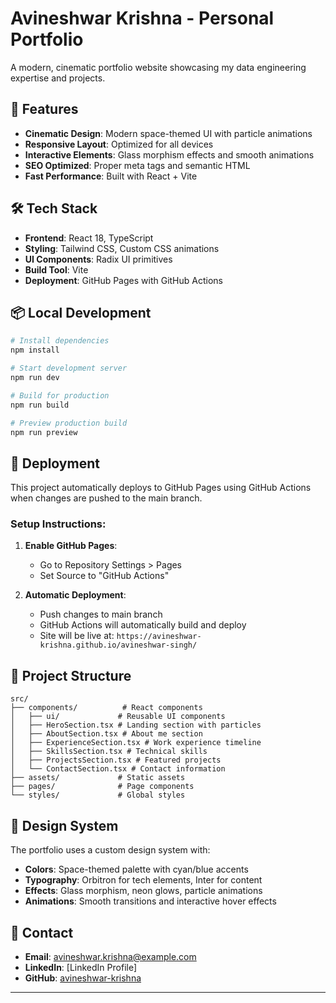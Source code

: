 # Avineshwar Krishna - Personal Portfolio

A modern, cinematic portfolio website showcasing my data engineering expertise and projects.

## 🚀 Features

- **Cinematic Design**: Modern space-themed UI with particle animations
- **Responsive Layout**: Optimized for all devices
- **Interactive Elements**: Glass morphism effects and smooth animations
- **SEO Optimized**: Proper meta tags and semantic HTML
- **Fast Performance**: Built with React + Vite

## 🛠️ Tech Stack

- **Frontend**: React 18, TypeScript
- **Styling**: Tailwind CSS, Custom CSS animations
- **UI Components**: Radix UI primitives
- **Build Tool**: Vite
- **Deployment**: GitHub Pages with GitHub Actions

## 📦 Local Development

```bash
# Install dependencies
npm install

# Start development server
npm run dev

# Build for production
npm run build

# Preview production build
npm run preview
```

## 🚀 Deployment

This project automatically deploys to GitHub Pages using GitHub Actions when changes are pushed to the main branch.

### Setup Instructions:

1. **Enable GitHub Pages**:
   - Go to Repository Settings > Pages
   - Set Source to "GitHub Actions"

2. **Automatic Deployment**:
   - Push changes to main branch
   - GitHub Actions will automatically build and deploy
   - Site will be live at: `https://avineshwar-krishna.github.io/avineshwar-singh/`

## 📂 Project Structure

```
src/
├── components/          # React components
│   ├── ui/             # Reusable UI components
│   ├── HeroSection.tsx # Landing section with particles
│   ├── AboutSection.tsx # About me section
│   ├── ExperienceSection.tsx # Work experience timeline
│   ├── SkillsSection.tsx # Technical skills
│   ├── ProjectsSection.tsx # Featured projects
│   └── ContactSection.tsx # Contact information
├── assets/             # Static assets
├── pages/              # Page components
└── styles/             # Global styles
```

## 🎨 Design System

The portfolio uses a custom design system with:
- **Colors**: Space-themed palette with cyan/blue accents
- **Typography**: Orbitron for tech elements, Inter for content
- **Effects**: Glass morphism, neon glows, particle animations
- **Animations**: Smooth transitions and interactive hover effects

## 📧 Contact

- **Email**: avineshwar.krishna@example.com
- **LinkedIn**: [LinkedIn Profile]
- **GitHub**: [avineshwar-krishna](https://github.com/avineshwar-krishna)

---
